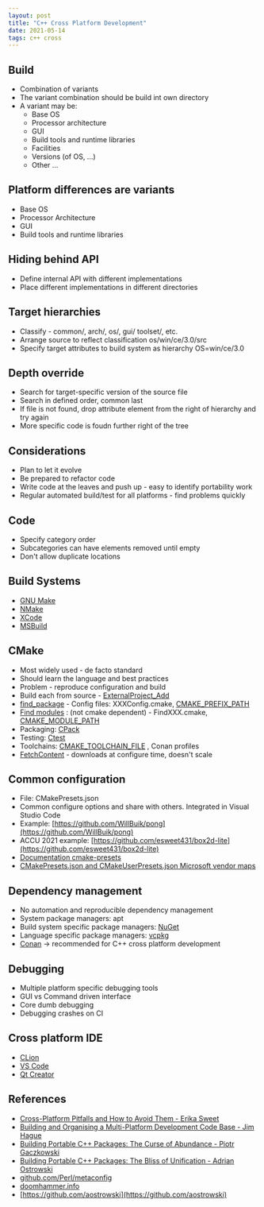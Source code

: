 ```yaml
---
layout: post
title: "C++ Cross Platform Development"
date: 2021-05-14
tags: c++ cross
---
```


## Build
* Combination of variants
* The variant combination should be build int own directory
* A variant may be:
  * Base OS
  * Processor architecture
  * GUI
  * Build tools and runtime libraries
  * Facilities
  * Versions (of OS, ...) 
  * Other ...

## Platform differences are variants
* Base OS
* Processor Architecture
* GUI
* Build tools and runtime libraries

## Hiding behind API
* Define internal API with different implementations
* Place different implementations in different directories

## Target hierarchies
* Classify - common/, arch/, os/, gui/ toolset/, etc.
* Arrange source to reflect classification os/win/ce/3.0/src
* Specify target attributes to build system as hierarchy OS=win/ce/3.0

## Depth override
* Search for target-specific version of the source file
* Search in defined order, common last
* If file is not found, drop attribute element from the right of hierarchy and try again
* More specific code is foudn further right of the tree

## Considerations
* Plan to let it evolve
* Be prepared to refactor code
* Write code at the leaves and push up - easy to identify portability work
* Regular automated build/test for all platforms - find problems quickly

## Code 
* Specify category order
* Subcategories can have elements removed until empty
* Don't allow duplicate locations

## Build Systems
* [GNU Make](https://www.gnu.org/software/make/manual/make.html)
* [NMake](https://docs.microsoft.com/en-us/cpp/build/reference/nmake-reference?view=msvc-160)
* [XCode](https://developer.apple.com/xcode/)
* [MSBuild](https://docs.microsoft.com/en-us/visualstudio/msbuild/msbuild?view=vs-2019)

## CMake
* Most widely used - de facto standard
* Should learn the language and best practices
* Problem - reproduce configuration and build
* Build each from source - [ExternalProject_Add](https://cmake.org/cmake/help/latest/module/ExternalProject.html)
* [find_package](https://cmake.org/cmake/help/latest/command/find_package.html) - Config files: XXXConfig.cmake, [CMAKE_PREFIX_PATH](https://cmake.org/cmake/help/latest/variable/CMAKE_PREFIX_PATH.html)
* [Find modules](https://cmake.org/cmake/help/latest/manual/cmake-developer.7.html) : (not cmake dependent) - FindXXX.cmake, [CMAKE_MODULE_PATH](https://cmake.org/cmake/help/latest/variable/CMAKE_MODULE_PATH.html)
* Packaging: [CPack](https://cmake.org/cmake/help/latest/module/CPack.html)
* Testing: [Ctest](https://cmake.org/cmake/help/v2.8.12/ctest.html)
* Toolchains: [CMAKE_TOOLCHAIN_FILE](https://cmake.org/cmake/help/latest/variable/CMAKE_TOOLCHAIN_FILE.html) , Conan profiles
* [FetchContent](https://cmake.org/cmake/help/latest/module/FetchContent.html) - downloads at configure time, doesn't scale

## Common configuration
* File: CMakePresets.json
* Common configure options and share with others. Integrated in Visual Studio Code
* Example: [https://github.com/WillBuik/pong](https://github.com/WillBuik/pong)
* ACCU 2021 example: [https://github.com/esweet431/box2d-lite](https://github.com/esweet431/box2d-lite)
* [Documentation cmake-presets](https://cmake.org/cmake/help/latest/manual/cmake-presets.7.html)
* [CMakePresets.json and CMakeUserPresets.json Microsoft vendor maps](https://docs.microsoft.com/en-us/cpp/build/cmake-presets-json-reference?view=msvc-160)

## Dependency management
* No automation and reproducible dependency management
* System package managers: apt
* Build system specific package managers: [NuGet](https://www.nuget.org/)
* Language specific package managers: [vcpkg](https://vcpkg.io/en/index.html)
* [Conan](https://conan.io/) -> recommended for C++ cross platform development

## Debugging
* Multiple platform specific debugging tools
* GUI vs Command driven interface
* Core dumb debugging
* Debugging crashes on CI

## Cross platform IDE
* [CLion](https://www.jetbrains.com/clion/)
* [VS Code](https://code.visualstudio.com/)
* [Qt Creator](https://www.qt.io/product/development-tools)

## References
* [Cross-Platform Pitfalls and How to Avoid Them - Erika Sweet](https://www.youtube.com/watch?v=-NhaPNq16Qk)
* [Building and Organising a Multi-Platform Development Code Base - Jim Hague](https://www.youtube.com/watch?v=ch5N6htBZd0)
* [Building Portable C++ Packages: The Curse of Abundance - Piotr Gaczkowski](https://www.youtube.com/watch?v=ibpbrTwnSdU)
* [Building Portable C++ Packages: The Bliss of Unification - Adrian Ostrowski](https://www.youtube.com/watch?v=8nC7ogI-pl8)
* [github.com/Perl/metaconfig](github.com/Perl/metaconfig)
* [doomhammer.info](doomhammer.info)
* [https://github.com/aostrowski](https://github.com/aostrowski)


